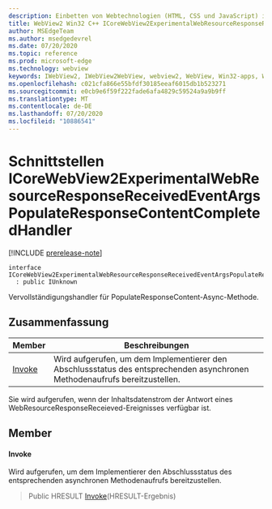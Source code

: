 ```yaml
---
description: Einbetten von Webtechnologien (HTML, CSS und JavaScript) in ihre systemeigenen Anwendungen mit dem Microsoft Edge WebView2-Steuerelement
title: WebView2 Win32 C++ ICoreWebView2ExperimentalWebResourceResponseReceivedEventArgsPopulateResponseContentCompletedHandler
author: MSEdgeTeam
ms.author: msedgedevrel
ms.date: 07/20/2020
ms.topic: reference
ms.prod: microsoft-edge
ms.technology: webview
keywords: IWebView2, IWebView2WebView, webview2, WebView, Win32-apps, Win32, Edge, ICoreWebView2, ICoreWebView2Controller, Browser-Steuerelement, Edge-HTML, ICoreWebView2ExperimentalWebResourceResponseReceivedEventArgsPopulateResponseContentCompletedHandler
ms.openlocfilehash: c021cfa866e55bfdf30185eeaf6015db1b523271
ms.sourcegitcommit: e0cb9e6f59f222fade6afa4829c59524a9a9b9ff
ms.translationtype: MT
ms.contentlocale: de-DE
ms.lasthandoff: 07/20/2020
ms.locfileid: "10886541"
---
```

# Schnittstellen ICoreWebView2ExperimentalWebResourceResponseReceivedEventArgsPopulateResponseContentCompletedHandler 

[!INCLUDE [prerelease-note](../../includes/prerelease-note.md)]

```
interface ICoreWebView2ExperimentalWebResourceResponseReceivedEventArgsPopulateResponseContentCompletedHandler
  : public IUnknown
```

Vervollständigungshandler für PopulateResponseContent-Async-Methode.

## Zusammenfassung

 Member                        | Beschreibungen
--------------------------------|---------------------------------------------
[Invoke](#invoke) | Wird aufgerufen, um dem Implementierer den Abschlussstatus des entsprechenden asynchronen Methodenaufrufs bereitzustellen.

Sie wird aufgerufen, wenn der Inhaltsdatenstrom der Antwort eines WebResourceResponseReceieved-Ereignisses verfügbar ist.

## Member

#### Invoke 

Wird aufgerufen, um dem Implementierer den Abschlussstatus des entsprechenden asynchronen Methodenaufrufs bereitzustellen.

> Public HRESULT [Invoke](#invoke)(HRESULT-Ergebnis)

